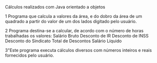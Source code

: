 Cálculos realizados com Java orientado a objetos 

1 Programa que calcula a valores da área, e do dobro da área de um quadrado a partir do valor de um dos lados digitado pelo usuário.

2 Programa destina-se a calcular, de acordo com o número de horas trabalhadas os valores:
Salário Bruto
Desconto de IR
Desconto de INSS
Desconto do Sindicato
Total de Descontos
Salário Líquido

3"Este programa executa cálculos diversos com números inteiros e reais fornecidos pelo usuário.
